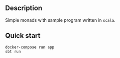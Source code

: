 ## Description

Simple monads with sample program written in `scala`.

## Quick start
```
docker-compose run app
sbt run
```